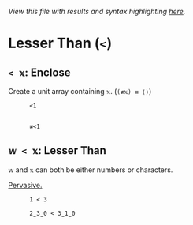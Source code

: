 *View this file with results and syntax highlighting [here](https://mlochbaum.github.io/BQN/help/enclose_lessthan.html).*

# Lesser Than (`<`)

## `< 𝕩`: Enclose

Create a unit array containing `𝕩`. (`(≢𝕩) ≡ ⟨⟩`)


          <1


          ≢<1



## `𝕨 < 𝕩`: Lesser Than

`𝕨` and `𝕩` can both be either numbers or characters.

[Pervasive.](https://mlochbaum.github.io/BQN/doc/arithmetic.html#pervasion)

          1 < 3

          2‿3‿0 < 3‿1‿0
